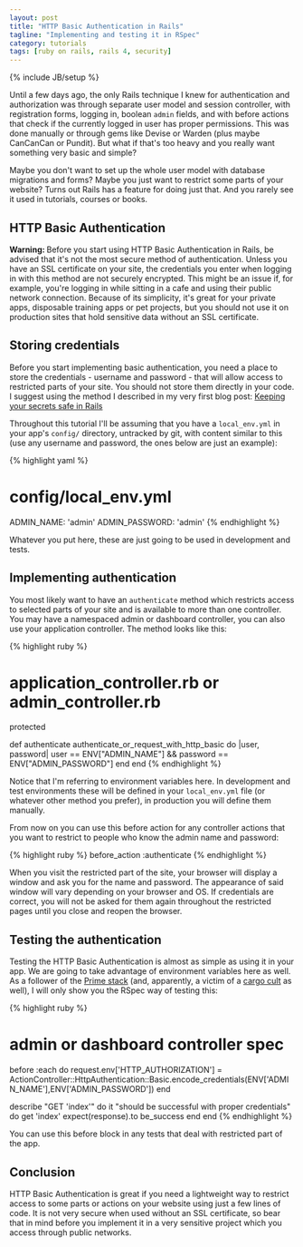 ```yaml
---
layout: post
title: "HTTP Basic Authentication in Rails"
tagline: "Implementing and testing it in RSpec"
category: tutorials
tags: [ruby on rails, rails 4, security]
---
```

{% include JB/setup %}

Until a few days ago, the only Rails technique I knew for authentication and
authorization was through separate user model and session controller, with
registration forms, logging in, boolean ```admin``` fields, and with before
actions that check if the currently logged in user has proper permissions. This
was done manually or through gems like Devise or Warden (plus maybe CanCanCan or
Pundit). But what if that's too heavy and you really want something very basic
and simple?
<!--break-->

Maybe you don't want to set up the whole user model with database migrations and
forms? Maybe you just want to restrict some parts of your website? Turns out
Rails has a feature for doing just that. And you rarely see it used in
tutorials, courses or books.

<h2>HTTP Basic Authentication</h2>

<strong>Warning: </strong>Before you start using HTTP Basic Authentication in
Rails, be advised that it's not the most secure method of authentication. Unless
you have an SSL certificate on your site, the credentials you enter when logging
in with this method are not securely encrypted. This might be an issue if, for
example, you're logging in while sitting in a cafe and using their public network
connection. Because of its simplicity, it's great for your private apps,
disposable training apps or pet projects, but you should not use it on
production sites that hold sensitive data without an SSL certificate.

<h2>Storing credentials</h2>

Before you start implementing basic authentication, you need a place to store
the credentials - username and password - that will allow access to restricted
parts of your site. You should not store them directly in your code. I suggest
using the method I described in my very first blog post:
[Keeping your secrets safe in Rails](/tutorials/2015/03/12/keeping-your-secrets-safe-in-rails)

Throughout this tutorial I'll be assuming that you have a ```local_env.yml``` in
your app's ```config/``` directory, untracked by git, with content similar to
this (use any username and password, the ones below are just an example):

{% highlight yaml %}
# config/local_env.yml
ADMIN_NAME: 'admin'
ADMIN_PASSWORD: 'admin'
{% endhighlight %}

Whatever you put here, these are just going to be used in development and tests.

<h2>Implementing authentication</h2>

You most likely want to have an ```authenticate``` method which restricts access
to selected parts of your site and is available to more than one controller. You
may have a namespaced admin or dashboard controller, you can also use your
application controller. The method looks like this:

{% highlight ruby %}
# application_controller.rb or admin_controller.rb

protected

def authenticate
  authenticate_or_request_with_http_basic do |user, password|
    user == ENV["ADMIN_NAME"] && password == ENV["ADMIN_PASSWORD"]
  end
end
{% endhighlight %}

Notice that I'm referring to environment variables here. In development and test
environments these will be defined in your ```local_env.yml``` file (or whatever
other method you prefer), in production you will define them manually.

From now on you can use this before action for any controller actions that you
want to restrict to people who know the admin name and password:

{% highlight ruby %}
before_action :authenticate
{% endhighlight %}

When you visit the restricted part of the site, your browser will display a
window and ask you for the name and password. The appearance of said window will
vary depending on your browser and OS. If credentials are correct, you will not
be asked for them again throughout the restricted pages until you close and
reopen the browser.

<h2>Testing the authentication</h2>

Testing the HTTP Basic Authentication is almost as simple as using it in your
app. We are going to take advantage of environment variables here as well. As a
follower of the
[Prime stack](http://words.steveklabnik.com/rails-has-two-default-stacks) (and,
apparently, a victim of a
[cargo cult](http://www.rubyinside.com/dhh-offended-by-rspec-debate-4610.html)
as well), I will only show you the RSpec way of testing this:

{% highlight ruby %}
# admin or dashboard controller spec
before :each do
  request.env['HTTP_AUTHORIZATION'] = ActionController::HttpAuthentication::Basic.encode_credentials(ENV['ADMIN_NAME'],ENV['ADMIN_PASSWORD'])
end

describe "GET 'index'" do
  it "should be successful with proper credentials" do
    get 'index'
    expect(response).to be_success
  end
end
{% endhighlight %}

You can use this before block in any tests that deal with restricted part of the
app.

<h2>Conclusion</h2>

HTTP Basic Authentication is great if you need a lightweight way to restrict
access to some parts or actions on your website using just a few lines of code.
It is not very secure when used without an SSL certificate, so bear that in mind
before you implement it in a very sensitive project which you access through
public networks.
